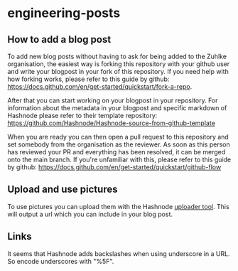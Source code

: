 # engineering-posts

## How to add a blog post
To add new blog posts without having to ask for being added to the Zuhlke organisation, the easiest way is forking this repository with your github user and write your blogpost in your fork of this repository. If you need help with how forking works, please refer to this guide by github: https://docs.github.com/en/get-started/quickstart/fork-a-repo.

After that you can start working on your blogpost in your repository. For information about the metadata in your blogpost and specific markdown of Hashnode please refer to their template repository: https://github.com/Hashnode/Hashnode-source-from-github-template

When you are ready you can then open a pull request to this repository and set somebody from the organisation as the reviewer. As soon as this person has reviewed your PR and everything has been resolved, it can be merged onto the main branch. If you're unfamiliar with this, please refer to this guide by github: https://docs.github.com/en/get-started/quickstart/github-flow

## Upload and use pictures
To use pictures you can upload them with the Hashnode [uploader tool](https://hashnode.com/uploader). This will output a url which you can include in your blog post.

## Links
It seems that Hashnode adds backslashes when using underscore in a URL. So encode underscores with "%5F".
